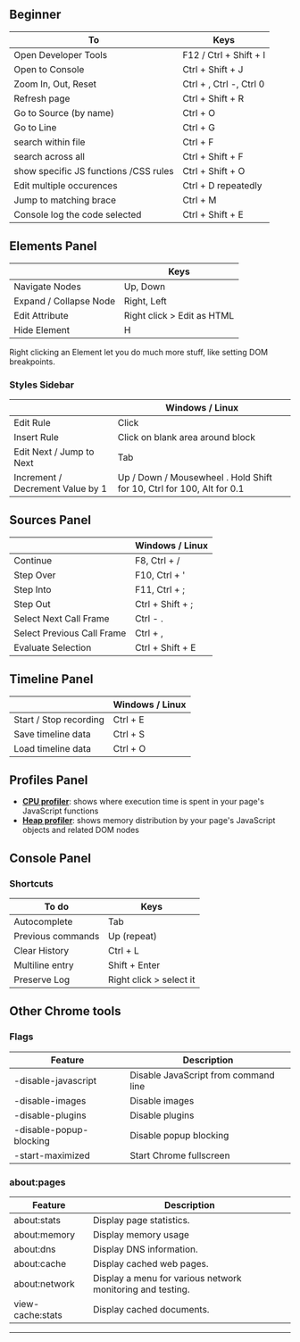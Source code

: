 
## Beginner

| To                                    | Keys                    |
| ------------------------------------- | ----------------------- |
| Open Developer Tools                  | F12 / Ctrl + Shift + I  |
| Open to Console                       | Ctrl + Shift + J        |
| Zoom In, Out, Reset                   | Ctrl + , Ctrl -, Ctrl 0 |
| Refresh page                          | Ctrl + Shift + R        |
| Go to Source (by name)                | Ctrl + O                |
| Go to Line                            | Ctrl + G                |
| search within file                    | Ctrl + F                |
| search across all                     | Ctrl + Shift + F        |
| show specific JS functions /CSS rules | Ctrl + Shift + O        |
| Edit multiple occurences              | Ctrl + D repeatedly     |
| Jump to matching brace                | Ctrl + M                |
| Console log the code selected         | Ctrl + Shift + E        |

## Elements Panel

|                        | Keys                       |
| ---------------------- | -------------------------- |
| Navigate Nodes         | Up, Down                   |
| Expand / Collapse Node | Right, Left                |
| Edit Attribute         | Right click > Edit as HTML |
| Hide Element           | H                          |

Right clicking an Element let you do much more stuff, like setting DOM breakpoints.

### Styles Sidebar

|                                  | Windows / Linux                                                       |
| -------------------------------- | --------------------------------------------------------------------- |
| Edit Rule                        | Click                                                                 |
| Insert Rule                      | Click on blank area around block                                      |
| Edit Next / Jump to Next         | Tab                                                                   |
| Increment / Decrement Value by 1 | Up / Down / Mousewheel . Hold Shift for 10, Ctrl for 100, Alt for 0.1 |

## Sources Panel

|                            | Windows / Linux  |
| -------------------------- | ---------------- |
| Continue                   | F8, Ctrl + /     |
| Step Over                  | F10, Ctrl + '    |
| Step Into                  | F11, Ctrl + ;    |
| Step Out                   | Ctrl + Shift + ; |
| Select Next Call Frame     | Ctrl - .         |
| Select Previous Call Frame | Ctrl + ,         |
| Evaluate Selection         | Ctrl + Shift + E |

## Timeline Panel

|                        | Windows / Linux |
| ---------------------- | --------------- |
| Start / Stop recording | Ctrl + E        |
| Save timeline data     | Ctrl + S        |
| Load timeline data     | Ctrl + O        |

## Profiles Panel

- **[CPU profiler](http://goo.gl/igHcw)**: shows where execution time is spent in your page's JavaScript functions
- **[Heap profiler](http://goo.gl/9mBFW)**: shows memory distribution by your page's JavaScript objects and related DOM nodes

## Console Panel

### Shortcuts

| To do             | Keys                    |
| ----------------- | ----------------------- |
| Autocomplete      | Tab                     |
| Previous commands | Up (repeat)             |
| Clear History     | Ctrl + L                |
| Multiline entry   | Shift + Enter           |
| Preserve Log      | Right click > select it |

## Other Chrome tools

### Flags

| Feature                 | Description                          |
| ----------------------- | ------------------------------------ |
| -disable-javascript     | Disable JavaScript from command line |
| -disable-images         | Disable images                       |
| -disable-plugins        | Disable plugins                      |
| -disable-popup-blocking | Disable popup blocking               |
| -start-maximized        | Start Chrome fullscreen              |

### about:pages

| Feature          | Description                                                |
| ---------------- | ---------------------------------------------------------- |
| about:stats      | Display page statistics.                                   |
| about:memory     | Display memory usage                                       |
| about:dns        | Display DNS information.                                   |
| about:cache      | Display cached web pages.                                  |
| about:network    | Display a menu for various network monitoring and testing. |
| view-cache:stats | Display cached documents.                                  |

---
